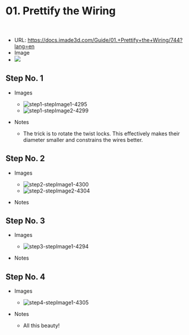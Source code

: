 # 01. Prettify the Wiring</u><br><br>

   - URL: https://docs.imade3d.com/Guide/01.+Prettify+the+Wiring/744?lang=en
   - Image
   - ![](https://d17kynu4zpq5hy.cloudfront.net/igi/imade3d/kSqkcBVHPFfl5kEZ.medium)


  ## Step No. 1

   - Images
     - ![step1-stepImage1-4295](https://d17kynu4zpq5hy.cloudfront.net/igi/imade3d/AOeMAr3uVgZ4cQSH.medium)
     - ![step1-stepImage2-4299](https://d17kynu4zpq5hy.cloudfront.net/igi/imade3d/3VnEmEwlcfQuSmmM.medium)

   - Notes
     - The trick is to rotate the twist locks. This effectively makes their diameter smaller and constrains the wires better.

  ## Step No. 2

   - Images
     - ![step2-stepImage1-4300](https://d17kynu4zpq5hy.cloudfront.net/igi/imade3d/fu6YAnE6u1RStRNx.medium)
     - ![step2-stepImage2-4304](https://d17kynu4zpq5hy.cloudfront.net/igi/imade3d/MnGoaKkaGQ2QgpLH.medium)

   - Notes

  ## Step No. 3

   - Images
     - ![step3-stepImage1-4294](https://d17kynu4zpq5hy.cloudfront.net/igi/imade3d/sMPQKQhTpbVQyjKs.medium)

   - Notes

  ## Step No. 4

   - Images
     - ![step4-stepImage1-4305](https://d17kynu4zpq5hy.cloudfront.net/igi/imade3d/XlPXZWERfhZvgQQj.medium)

   - Notes
     - All this beauty!
